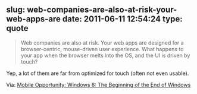 slug: web-companies-are-also-at-risk-your-web-apps-are
date: 2011-06-11 12:54:24
type: quote
---

> Web companies are also at risk. Your web apps are designed for a browser-centric, mouse-driven user experience. What happens to your app when the browser melts into the OS, and the UI is driven by touch?

Yep, a lot of them are far from optimized for touch (often not even usable).

 Via: [Mobile Opportunity: Windows 8: The Beginning of the End of Windows](http://mobileopportunity.blogspot.com/2011/06/windows-8-beginning-of-end-of-windows.html)
